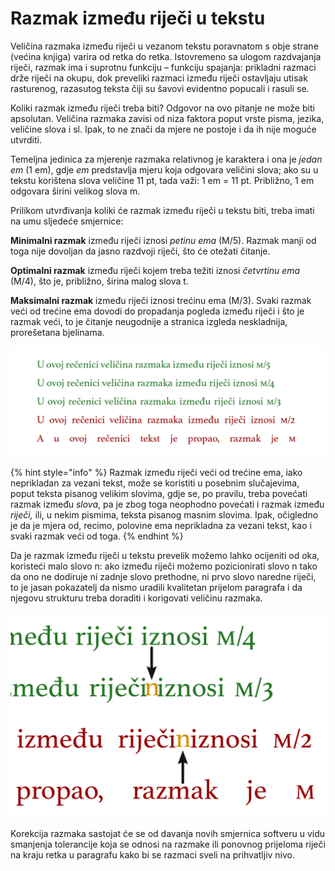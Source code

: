 # Razmak između riječi u tekstu

Veličina razmaka između riječi u vezanom tekstu poravnatom s obje strane \(većina knjiga\) varira od retka do retka. Istovremeno sa ulogom razdvajanja riječi, razmak ima i suprotnu funkciju – funkciju spajanja: prikladni razmaci drže riječi na okupu, dok preveliki razmaci između riječi ostavljaju utisak rasturenog, razasutog teksta čiji su šavovi evidentno popucali i rasuli se.

Koliki razmak između riječi treba biti? Odgovor na ovo pitanje ne može biti apsolutan. Veličina razmaka zavisi od niza faktora poput vrste pisma, jezika, veličine slova i sl. Ipak, to ne znači da mjere ne postoje i da ih nije moguće utvrditi.

Temeljna jedinica za mjerenje razmaka relativnog je karaktera i ona je _jedan em_ \(1 em\), gdje _em_ predstavlja mjeru koja odgovara veličini slova; ako su u tekstu korištena slova veličine 11 pt, tada važi: 1 em = 11 pt. Približno, 1 em odgovara širini velikog slova m.

Prilikom utvrđivanja koliki će razmak između riječi u tekstu biti, treba imati na umu sljedeće smjernice:

**Minimalni razmak** između riječi iznosi _petinu ema_ \(M/5\). Razmak manji od toga nije dovoljan da jasno razdvoji riječi, što će otežati čitanje.

**Optimalni razmak** između riječi kojem treba težiti iznosi _četvrtinu ema_ \(M/4\), što je, približno, širina malog slova t.

**Maksimalni razmak** između riječi iznosi trećinu ema \(M/3\). Svaki razmak veći od trećine ema dovodi do propadanja pogleda između riječi i što je razmak veći, to je čitanje neugodnije a stranica izgleda neskladnija, prorešetana bjelinama.

![](../.gitbook/assets/razmak-izmedu-rijeci.png)

{% hint style="info" %}
Razmak između riječi veći od trećine ema, iako neprikladan za vezani tekst, može se koristiti u posebnim slučajevima, poput teksta pisanog velikim slovima, gdje se, po pravilu, treba povećati razmak između _slova_, pa je zbog toga neophodno povećati i razmak između _riječi,_ ili, u nekim pismima, teksta pisanog masnim slovima. Ipak, očigledno je da je mjera od, recimo, polovine ema neprikladna za vezani tekst, kao i svaki razmak veći od toga.
{% endhint %}

Da je razmak između riječi u tekstu prevelik možemo lahko ocijeniti od oka, koristeći malo slovo n: ako između riječi možemo pozicionirati slovo n tako da ono ne dodiruje ni zadnje slovo prethodne, ni prvo slovo naredne riječi, to je jasan pokazatelj da nismo uradili kvalitetan prijelom paragrafa i da njegovu strukturu treba doraditi i korigovati veličinu razmaka.

![](../.gitbook/assets/n-test-razmaka.png)

Korekcija razmaka sastojat će se od davanja novih smjernica softveru u vidu smanjenja tolerancije koja se odnosi na razmake ili ponovnog prijeloma riječi na kraju retka u paragrafu kako bi se razmaci sveli na prihvatljiv nivo.

